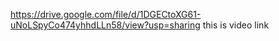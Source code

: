 https://drive.google.com/file/d/1DGECtoXG61-uNoLSpyCo474yhhdLLn58/view?usp=sharing
this is video link
